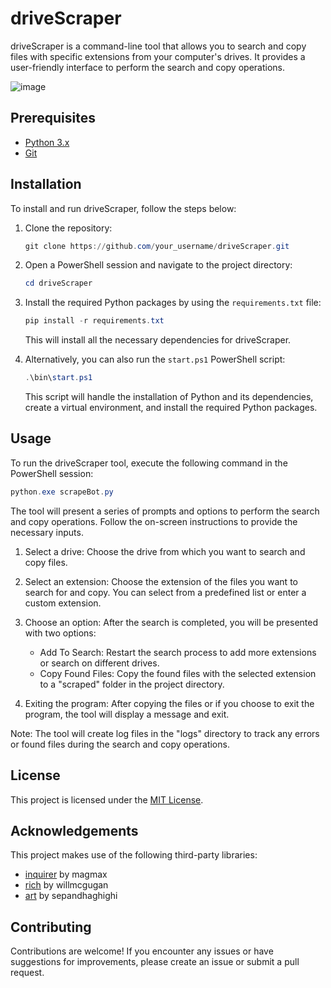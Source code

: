 # driveScraper

driveScraper is a command-line tool that allows you to search and copy files with specific extensions from your computer's drives. It provides a user-friendly interface to perform the search and copy operations.

![image](https://github.com/DanielRagusa12/scrapeBot/assets/90298464/7218bb13-ba00-4887-b366-238eab1a628e)



## Prerequisites

- [Python 3.x](https://www.python.org/downloads/)
- [Git](https://git-scm.com/downloads)

## Installation

To install and run driveScraper, follow the steps below:

1. Clone the repository:
   ```powershell
   git clone https://github.com/your_username/driveScraper.git
   ```

2. Open a PowerShell session and navigate to the project directory:

   ```powershell
   cd driveScraper
   ```

3. Install the required Python packages by using the `requirements.txt` file:

   ```powershell
   pip install -r requirements.txt
   ```

   This will install all the necessary dependencies for driveScraper.

4. Alternatively, you can also run the `start.ps1` PowerShell script:

   ```powershell
   .\bin\start.ps1
   ```

   This script will handle the installation of Python and its dependencies, create a virtual environment, and install the required Python packages.

## Usage

To run the driveScraper tool, execute the following command in the PowerShell session:

```powershell
python.exe scrapeBot.py
```

The tool will present a series of prompts and options to perform the search and copy operations. Follow the on-screen instructions to provide the necessary inputs.

1. Select a drive: Choose the drive from which you want to search and copy files.

2. Select an extension: Choose the extension of the files you want to search for and copy. You can select from a predefined list or enter a custom extension.

3. Choose an option: After the search is completed, you will be presented with two options:

   - Add To Search: Restart the search process to add more extensions or search on different drives.
   - Copy Found Files: Copy the found files with the selected extension to a "scraped" folder in the project directory.

4. Exiting the program: After copying the files or if you choose to exit the program, the tool will display a message and exit.

Note: The tool will create log files in the "logs" directory to track any errors or found files during the search and copy operations.

## License

This project is licensed under the [MIT License](LICENSE).

## Acknowledgements

This project makes use of the following third-party libraries:

- [inquirer](https://github.com/magmax/python-inquirer) by magmax
- [rich](https://github.com/willmcgugan/rich) by willmcgugan
- [art](https://github.com/sepandhaghighi/art) by sepandhaghighi

## Contributing

Contributions are welcome! If you encounter any issues or have suggestions for improvements, please create an issue or submit a pull request.
